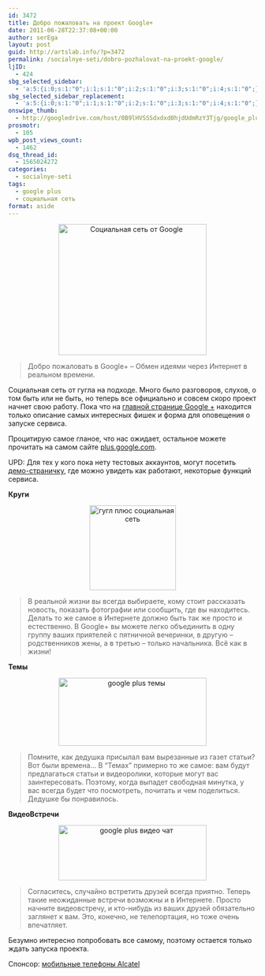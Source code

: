 ```yaml
---
id: 3472
title: Добро пожаловать на проект Google+
date: 2011-06-28T22:37:08+00:00
author: serEga
layout: post
guid: http://artslab.info/?p=3472
permalink: /socialnye-seti/dobro-pozhalovat-na-proekt-google/
ljID:
  - 424
sbg_selected_sidebar:
  - 'a:5:{i:0;s:1:"0";i:1;s:1:"0";i:2;s:1:"0";i:3;s:1:"0";i:4;s:1:"0";}'
sbg_selected_sidebar_replacement:
  - 'a:5:{i:0;s:1:"0";i:1;s:1:"0";i:2;s:1:"0";i:3;s:1:"0";i:4;s:1:"0";}'
onswipe_thumb:
  - http://googledrive.com/host/0B9lHVSSSdxdxd0hjdUdmRzY3Tjg/google_plus_circles.png
prosmotr:
  - 105
wpb_post_views_count:
  - 1462
dsq_thread_id:
  - 1565024272
categories:
  - socialnye-seti
tags:
  - google plus
  - социальная сеть
format: aside
---
```

<center>
  <a href="http://googledrive.com/host/0B9lHVSSSdxdxd0hjdUdmRzY3Tjg/google_plus.jpg"><img src="http://googledrive.com/host/0B9lHVSSSdxdxd0hjdUdmRzY3Tjg/google_plus-300x266.jpg" alt="Социальная сеть от Google" title="google_plus" width="300" height="266" class="alignnone size-medium wp-image-3473" srcset="http://googledrive.com/host/0B9lHVSSSdxdxd0hjdUdmRzY3Tjg/google_plus-300x266.jpg 300w, http://googledrive.com/host/0B9lHVSSSdxdxd0hjdUdmRzY3Tjg/google_plus.jpg 969w" sizes="(max-width: 300px) 100vw, 300px" /></a>
</center>

> Добро пожаловать в Google+ &#8211; Обмен идеями через Интернет в реальном времени.

Социальная сеть от гугла на подходе. Много было разговоров, слухов, о том быть или не быть, но теперь все официально и совсем скоро проект начнет свою работу. Пока что на [главной странице Google +](https://plus.google.com/up/start/?sw=1&type=st&hl=ru) находится только описание самых интересных фишек и форма для оповещения о запуске сервиса.

Процитирую самое гланое, что нас ожидает, остальное можете прочитать на самом сайте [plus.google.com](https://plus.google.com/up/start/?sw=1&type=st&hl=ru).

UPD: Для тех у кого пока нету тестовых аккаунтов, могут посетить [демо-страничку](http://www.google.com/+/demo/), где можно увидеть как работают, некоторые функций сервиса.

<!--more-->



**Круги**



<center>
  <img src="http://googledrive.com/host/0B9lHVSSSdxdxd0hjdUdmRzY3Tjg/google_plus_circles.png" alt="гугл плюс социальная сеть" title="google_plus_circles" width="175" height="172" class="alignnone size-full wp-image-3474" />
</center>

> В реальной жизни вы всегда выбираете, кому стоит рассказать новость, показать фотографии или сообщить, где вы находитесь. Делать то же самое в Интернете должно быть так же просто и естественно. В Google+ вы можете легко объединить в одну группу ваших приятелей с пятничной вечеринки, в другую – родственников жены, а в третью – только начальника. Всё как в жизни!

**Темы**



<center>
  <a href="http://googledrive.com/host/0B9lHVSSSdxdxd0hjdUdmRzY3Tjg/sparks.png"><img src="http://googledrive.com/host/0B9lHVSSSdxdxd0hjdUdmRzY3Tjg/sparks-300x138.png" alt="google plus темы" title="sparks" width="300" height="138" class="alignnone size-medium wp-image-3477" srcset="http://googledrive.com/host/0B9lHVSSSdxdxd0hjdUdmRzY3Tjg/sparks-300x138.png 300w, http://googledrive.com/host/0B9lHVSSSdxdxd0hjdUdmRzY3Tjg/sparks.png 494w" sizes="(max-width: 300px) 100vw, 300px" /></a>
</center>

> Помните, как дедушка присылал вам вырезанные из газет статьи? Вот были времена&#8230; В &#8220;Темах&#8221; примерно то же самое: вам будут предлагаться статьи и видеоролики, которые могут вас заинтересовать. Поэтому, когда выпадет свободная минутка, у вас всегда будет что посмотреть, почитать и чем поделиться. Дедушке бы понравилось.

**ВидеоВстречи**



<center>
  <a href="http://googledrive.com/host/0B9lHVSSSdxdxd0hjdUdmRzY3Tjg/google_plus_video.png"><img src="http://googledrive.com/host/0B9lHVSSSdxdxd0hjdUdmRzY3Tjg/google_plus_video-300x112.png" alt="google plus видео чат" title="google_plus_video" width="300" height="112" class="alignnone size-medium wp-image-3475" srcset="http://googledrive.com/host/0B9lHVSSSdxdxd0hjdUdmRzY3Tjg/google_plus_video-300x112.png 300w, http://googledrive.com/host/0B9lHVSSSdxdxd0hjdUdmRzY3Tjg/google_plus_video.png 460w" sizes="(max-width: 300px) 100vw, 300px" /></a>
</center>

> Согласитесь, случайно встретить друзей всегда приятно. Теперь такие неожиданные встречи возможны и в Интернете. Просто начните видеовстречу, и кто-нибудь из ваших друзей обязательно заглянет к вам. Это, конечно, не телепортация, но тоже очень впечатляет.

Безумно интересно попробовать все самому, поэтому остается только ждать запуска проекта.



Спонсор: [мобильные телефоны Alcatel](http://onlinebazar.su/category/alcatel_cj)